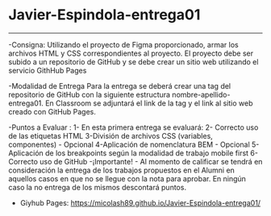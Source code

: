 # Javier-Espindola-entrega01
---

-Consigna: Utilizando el proyecto de Figma proporcionado, armar los archivos HTML y CSS correspondientes al proyecto. El proyecto debe ser subido a un repositorio de GitHub y se debe crear un sitio web utilizando el servicio GithHub Pages

-Modalidad de Entrega
Para la entrega se deberá crear una tag del repositorio de GitHub con la siguiente estructura nombre-apellido-entrega01. 
En Classroom se adjuntará el link de la tag y el link al sitio web creado con GitHub Pages.

-Puntos a Evaluar :
1- En esta primera entrega se evaluará:
2- Correcto uso de las etiquetas HTML
3-División de archivos CSS (variables, componentes) - Opcional
4-Aplicación de nomenclatura BEM - Opcional
5-Aplicación de los breakpoints según la modalidad de trabajo mobile first
6-Correcto uso de GitHub
-¡Importante! - Al momento de calificar se tendrá en consideración la entrega de los trabajos propuestos en el Alumni en aquellos casos en que no se llegue con la nota para aprobar.  En ningún caso la no entrega de los mismos descontará puntos.


- Giyhub Pages: https://micolash89.github.io/Javier-Espindola-entrega01/

